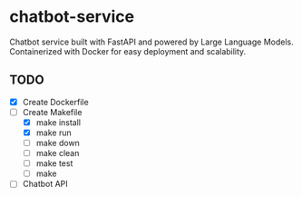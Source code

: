 # chatbot-service
Chatbot service built with FastAPI and powered by Large Language Models. Containerized with Docker for easy deployment and scalability.

## TODO
- [X] Create Dockerfile
- [ ] Create Makefile
    - [X] make install
    - [X] make run
    - [ ] make down
    - [ ] make clean
    - [ ] make test
    - [ ] make
- [ ] Chatbot API
